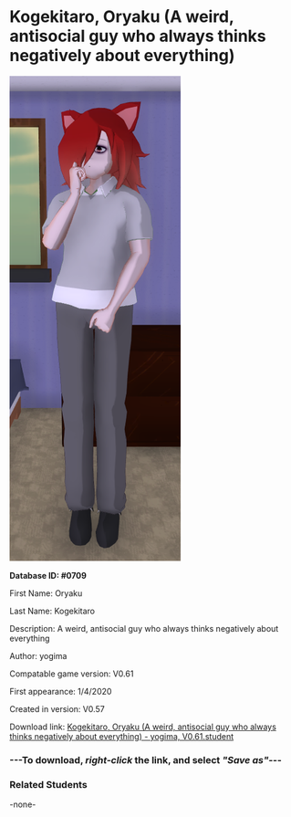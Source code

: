 # Kogekitaro, Oryaku (A weird, antisocial guy who always thinks negatively about everything)

<img src="../../Files/Images/Kogekitaro, Oryaku (A weird, antisocial guy who always thinks negatively about everything).png" title="Kogekitaro, Oryaku (A weird, antisocial guy who always thinks negatively about everything) - yogima, V0.61">

**Database ID: #0709**

First Name: Oryaku

Last Name: Kogekitaro

Description: A weird, antisocial guy who always thinks negatively about everything

Author: yogima

Compatable game version: V0.61

First appearance: 1/4/2020

Created in version: V0.57

Download link: <a href="https://raw.githubusercontent.com/Arbiter1223/Daigaku-Gurashi-Custom-Students/master/Files/Student%20Files/Kogekitaro%2C%20Oryaku%20(A%20weird%2C%20antisocial%20guy%20who%20always%20thinks%20negatively%20about%20everything)%20-%20yogima%2C%20V0.61.student">Kogekitaro, Oryaku (A weird, antisocial guy who always thinks negatively about everything) - yogima, V0.61.student</a>

### ---**To download, _right-click_ the link, and select _"Save as"_**---

### Related Students

-none-
